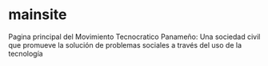 # mainsite
Pagina principal del Movimiento Tecnocratico Panameño: Una sociedad civil que promueve la solución de problemas sociales a través del uso de la tecnología
